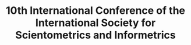 ---
dateStart: 2005-07-24
dateEnd: 2005-07-28
title: "10th International Conference of the International Society for Scientometrics and Informetrics"
venue: "International Conference of the International Society for Scientometrics and Informetrics"
organizer: Katy Börner
credit: Balazs Schlemmer
city: Stockholm
state:
country: Sweden
pdfLink: 20050724-international-society-scientrometrics.pdf
venueImages:
 - sm: image01.sm.jpg
   lg: image01.lg.jpg
 - sm: image02.sm.jpg
   lg: image02.lg.jpg
---